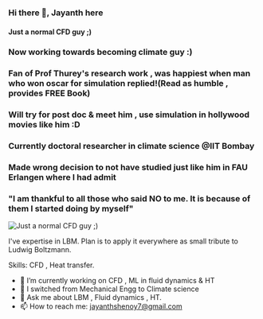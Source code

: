 ### Hi there 👋, Jayanth here
#### Just a normal CFD guy ;)
### Now working towards becoming climate guy :)
### Fan of Prof Thurey's research work , was happiest when man who won oscar for simulation replied!(Read as humble , provides FREE Book)
### Will try for post doc & meet him , use simulation in hollywood movies like him :D
### Currently doctoral researcher in climate science @IIT Bombay
### Made wrong decision to not have studied just like him in FAU Erlangen where I had admit
 

### "I am thankful to all those who said NO to me. It is because of them I  started doing by myself"

![Just a normal CFD guy ;)](https://cdn.paperpile.com/blog/img/ludwig-boltzmann-1400x700.png)

I've expertise in LBM. 
Plan is to apply it everywhere as small tribute to Ludwig Boltzmann.

Skills: CFD , Heat transfer.

- 🔭 I’m currently working on CFD , ML in fluid dynamics & HT 
- 👯 I switched from Mechanical Engg to Climate science
- 💬 Ask me about LBM , Fluid dynamics , HT.
- 📫 How to reach me: jayanthshenoy7@gmail.com 









